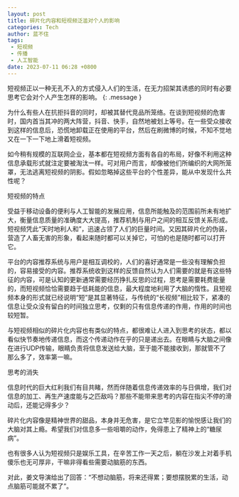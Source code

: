 ```yaml
---
layout: post
title: 碎片化内容和短视频泛滥对个人的影响
categories: Tech
author: 蓝不住
tags: 
 - 短视频
 - 传播
 - 人工智能
date: 2023-07-11 06:28 +0800
---
```


短视频正以一种无孔不入的方式侵入人们的生活，在无力招架其诱惑的同时有必要思考它会对个人产生怎样的影响。
{: .message }

为什么有些人在抗拒抖音的同时，却被其替代竞品所笼络。在谈到短视频的危害时，国内首当其冲的两大阵营，抖音、快手，自然地被划上等号。在一些受众接收到这样的信息后，恐慌地卸载正在使用的平台，然后在刷微博的时候，不知不觉地又在一下一下地上滑着短视频。

如今稍有规模的互联网企业，基本都在短视频方面有各自的布局，好像不利用这种信息承载形式就注定要被淘汰一样。可对用户而言，却像被他们所编织的大网所笼罩，无法逃离短视频的阴影。假如忽略掉这些平台的个性差异，能从中发现什么共性呢？

短视频的特点

受益于移动设备的便利与人工智能的发展应用，信息所能触及的范围前所未有地扩大，衡量信息质量的准确度大大提高，推荐机制与用户之间的相互反馈关系形成。短视频凭此“天时地利人和”，迅速占领了人们的巨量时间。又因其碎片化的伪装，营造了人畜无害的形象，看起来随时都可以关掉它，可怕的也是随时都可以打开它。

平台的内容推荐系统与用户是相互调校的，人们的喜好通常是一些没有理解负担的，容易接受的内容。推荐系统收到这样的反馈自然认为人们需要的就是有这些特征的内容，可是认知的更新通常需要经历挣扎反思的过程，思考是需要耗费能量的，而短视频恰恰需要趋于低耗能的信息，最大程度地利用了大脑的惰性。且短视频本身的形式就已经说明“短”是其显著特征，与传统的“长视频”相比较下，紧凑的信息让受众没有留白的时间独立思考，仅剩的只有信息传递的作用，作用的时间也较短暂。

与短视频相似的碎片化内容也有类似的特点，都很难让人进入到思考的状态，都以看似快节奏地传递信息，而这个传递动作在乎的只是递出去。在眼睛与大脑之间像在进行UDP传输，眼睛负责将信息发送给大脑，至于能不能接收到，那就管不了那么多了，效率第一嘛。

思考的消失

信息时代的巨大红利我们有目共睹，然而伴随着信息传递效率的与日俱增，我们对信息的加工、再生产速度能与之匹敌吗？那些不能带来思考的内容在指尖不停的滑动后，还能记得多少？

碎片化内容像是精神世界的甜品，本身并无危害，是它立竿见影的愉悦感让我们的大脑对其上瘾。希望我们对信息多一些咀嚼的动作，免得患上了精神上的“糖尿病”。

也有很多人认为短视频只是娱乐工具，在辛苦工作一天之后，躺在沙发上对着手机傻乐也无可厚非，干嘛非得看些需要动脑筋的东西。

对此，姜文导演给出了回答：“不想动脑筋，将来还得累；要想摆脱累的生活，动点脑筋可能就不累了”。